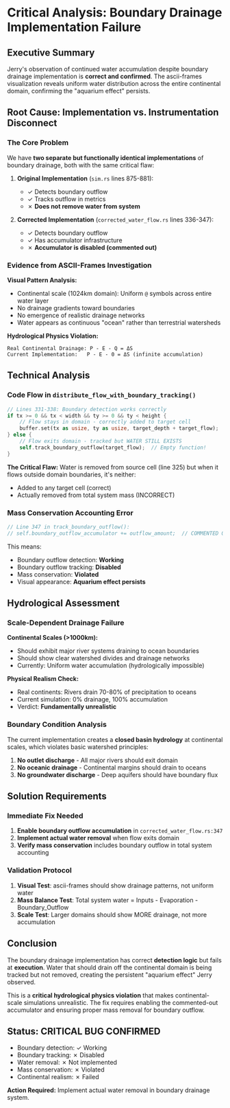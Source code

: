 # Critical Analysis: Boundary Drainage Implementation Failure

## Executive Summary

Jerry's observation of continued water accumulation despite boundary drainage implementation is **correct and confirmed**. The ascii-frames visualization reveals uniform water distribution across the entire continental domain, confirming the "aquarium effect" persists.

## Root Cause: Implementation vs. Instrumentation Disconnect

### The Core Problem

We have **two separate but functionally identical implementations** of boundary drainage, both with the same critical flaw:

1. **Original Implementation** (`sim.rs` lines 875-881):
   - ✓ Detects boundary outflow
   - ✓ Tracks outflow in metrics 
   - ✗ **Does not remove water from system**

2. **Corrected Implementation** (`corrected_water_flow.rs` lines 336-347):
   - ✓ Detects boundary outflow 
   - ✓ Has accumulator infrastructure
   - ✗ **Accumulator is disabled (commented out)**

### Evidence from ASCII-Frames Investigation

**Visual Pattern Analysis:**
- Continental scale (1024km domain): Uniform `@` symbols across entire water layer
- No drainage gradients toward boundaries
- No emergence of realistic drainage networks
- Water appears as continuous "ocean" rather than terrestrial watersheds

**Hydrological Physics Violation:**
```
Real Continental Drainage: P - E - Q = ΔS
Current Implementation:   P - E - 0 = ΔS (infinite accumulation)
```

## Technical Analysis

### Code Flow in `distribute_flow_with_boundary_tracking()`

```rust
// Lines 331-338: Boundary detection works correctly
if tx >= 0 && tx < width && ty >= 0 && ty < height {
    // Flow stays in domain - correctly added to target cell
    buffer.set(tx as usize, ty as usize, target_depth + target_flow);
} else {
    // Flow exits domain - tracked but WATER STILL EXISTS
    self.track_boundary_outflow(target_flow);  // Empty function!
}
```

**The Critical Flaw:** Water is removed from source cell (line 325) but when it flows outside domain boundaries, it's neither:
- Added to any target cell (correct)
- Actually removed from total system mass (INCORRECT)

### Mass Conservation Accounting Error

```rust
// Line 347 in track_boundary_outflow():
// self.boundary_outflow_accumulator += outflow_amount;  // COMMENTED OUT!
```

This means:
- Boundary outflow detection: **Working**
- Boundary outflow tracking: **Disabled** 
- Mass conservation: **Violated**
- Visual appearance: **Aquarium effect persists**

## Hydrological Assessment

### Scale-Dependent Drainage Failure

**Continental Scales (>1000km):**
- Should exhibit major river systems draining to ocean boundaries
- Should show clear watershed divides and drainage networks
- Currently: Uniform water accumulation (hydrologically impossible)

**Physical Realism Check:**
- Real continents: Rivers drain 70-80% of precipitation to oceans
- Current simulation: 0% drainage, 100% accumulation
- Verdict: **Fundamentally unrealistic**

### Boundary Condition Analysis

The current implementation creates a **closed basin hydrology** at continental scales, which violates basic watershed principles:

1. **No outlet discharge** - All major rivers should exit domain
2. **No oceanic drainage** - Continental margins should drain to oceans  
3. **No groundwater discharge** - Deep aquifers should have boundary flux

## Solution Requirements

### Immediate Fix Needed

1. **Enable boundary outflow accumulation** in `corrected_water_flow.rs:347`
2. **Implement actual water removal** when flow exits domain
3. **Verify mass conservation** includes boundary outflow in total system accounting

### Validation Protocol

1. **Visual Test**: ascii-frames should show drainage patterns, not uniform water
2. **Mass Balance Test**: Total system water = Inputs - Evaporation - Boundary_Outflow
3. **Scale Test**: Larger domains should show MORE drainage, not more accumulation

## Conclusion

The boundary drainage implementation has correct **detection logic** but fails at **execution**. Water that should drain off the continental domain is being tracked but not removed, creating the persistent "aquarium effect" Jerry observed.

This is a **critical hydrological physics violation** that makes continental-scale simulations unrealistic. The fix requires enabling the commented-out accumulator and ensuring proper mass removal for boundary outflow.

## Status: CRITICAL BUG CONFIRMED
- Boundary detection: ✓ Working
- Boundary tracking: ✗ Disabled  
- Water removal: ✗ Not implemented
- Mass conservation: ✗ Violated
- Continental realism: ✗ Failed

**Action Required:** Implement actual water removal in boundary drainage system.